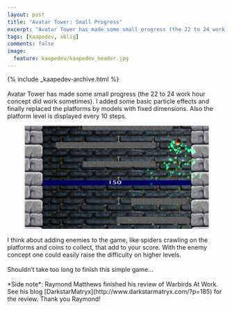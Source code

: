 ```yaml
---
layout: post
title: "Avatar Tower: Small Progress"
excerpt: "Avatar Tower has made some small progress (the 22 to 24 work hour concept did work sometimes)."
tags: [kaapedev, xblig]
comments: false
image:
  feature: kaapedev/kaapedev_header.jpg
---
```


{% include _kaapedev-archive.html %}
<br/><br/>
Avatar Tower has made some small progress (the 22 to 24 work hour concept did work sometimes). I added some basic particle effects and finally replaced the platforms by models with fixed dimensions. Also the platform level is displayed every 10 steps.
<figure>
  <img src="../images/kaapedev/avatartower23-1-20111.png">
</figure>
I think about adding enemies to the game, like spiders crawling on the platforms and coins to collect, that add to your score. With the enemy concept one could easily raise the difficulty on higher levels.
<br/><br/>
Shouldn’t take too long to finish this simple game…
<br/><br/>
*Side note*: Raymond Matthews finished his review of Warbirds At Work. See his blog [DarkstarMatryx](http://www.darkstarmatryx.com/?p=185) for the review. Thank you Raymond!